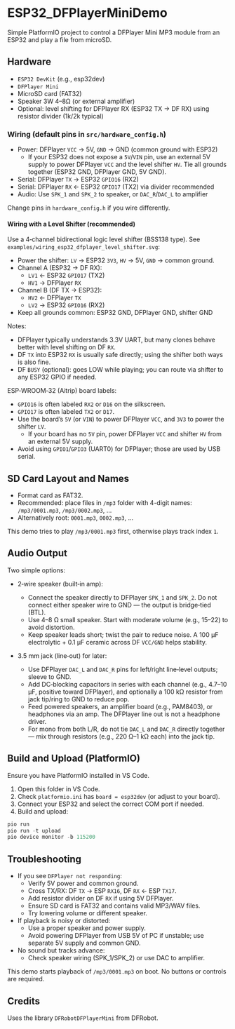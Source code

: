 # ESP32_DFPlayerMiniDemo

Simple PlatformIO project to control a DFPlayer Mini MP3 module from an ESP32 and play a file from microSD.

## Hardware

- `ESP32 DevKit` (e.g., esp32dev)
- `DFPlayer Mini`
- MicroSD card (FAT32)
- Speaker 3W 4–8Ω (or external amplifier)
- Optional: level shifting for DFPlayer RX (ESP32 TX -> DF RX) using resistor divider (1k/2k typical)

### Wiring (default pins in `src/hardware_config.h`)

- Power: DFPlayer `VCC` -> 5V, `GND` -> GND (common ground with ESP32)
  - If your ESP32 does not expose a `5V`/`VIN` pin, use an external 5V supply to power DFPlayer `VCC` and the level shifter `HV`. Tie all grounds together (ESP32 GND, DFPlayer GND, 5V GND).
- Serial: DFPlayer `TX` -> ESP32 `GPIO16` (RX2)
- Serial: DFPlayer `RX` <- ESP32 `GPIO17` (TX2) via divider recommended
- Audio: Use `SPK_1` and `SPK_2` to speaker, or `DAC_R`/`DAC_L` to amplifier

Change pins in `hardware_config.h` if you wire differently.

#### Wiring with a Level Shifter (recommended)

Use a 4‑channel bidirectional logic level shifter (BSS138 type). See `examples/wiring_esp32_dfplayer_level_shifter.svg`:

- Power the shifter: `LV` -> ESP32 `3V3`, `HV` -> 5V, `GND` -> common ground.
- Channel A (ESP32 -> DF RX):
  - `LV1` <- ESP32 `GPIO17` (TX2)
  - `HV1` -> DFPlayer `RX`
- Channel B (DF TX -> ESP32):
  - `HV2` <- DFPlayer `TX`
  - `LV2` -> ESP32 `GPIO16` (RX2)
- Keep all grounds common: ESP32 GND, DFPlayer GND, shifter GND

Notes:

- DFPlayer typically understands 3.3V UART, but many clones behave better with level shifting on DF `RX`.
- DF `TX` into ESP32 `RX` is usually safe directly; using the shifter both ways is also fine.
- DF `BUSY` (optional): goes LOW while playing; you can route via shifter to any ESP32 GPIO if needed.

ESP‑WROOM‑32 (Aitrip) board labels:

- `GPIO16` is often labeled `RX2` or `D16` on the silkscreen.
- `GPIO17` is often labeled `TX2` or `D17`.
- Use the board’s `5V` (or `VIN`) to power DFPlayer `VCC`, and `3V3` to power the shifter `LV`.
  - If your board has no `5V` pin, power DFPlayer `VCC` and shifter `HV` from an external 5V supply.
- Avoid using `GPIO1`/`GPIO3` (UART0) for DFPlayer; those are used by USB serial.


## SD Card Layout and Names

- Format card as FAT32.
- Recommended: place files in `/mp3` folder with 4-digit names: `/mp3/0001.mp3`, `/mp3/0002.mp3`, ...
- Alternatively root: `0001.mp3`, `0002.mp3`, ...

This demo tries to play `/mp3/0001.mp3` first, otherwise plays track index `1`.

## Audio Output

Two simple options:

- 2‑wire speaker (built‑in amp):
  - Connect the speaker directly to DFPlayer `SPK_1` and `SPK_2`. Do not connect either speaker wire to GND — the output is bridge‑tied (BTL).
  - Use 4–8 Ω small speaker. Start with moderate volume (e.g., 15–22) to avoid distortion.
  - Keep speaker leads short; twist the pair to reduce noise. A 100 µF electrolytic + 0.1 µF ceramic across DF `VCC/GND` helps stability.

- 3.5 mm jack (line‑out) for later:
  - Use DFPlayer `DAC_L` and `DAC_R` pins for left/right line‑level outputs; sleeve to GND.
  - Add DC‑blocking capacitors in series with each channel (e.g., 4.7–10 µF, positive toward DFPlayer), and optionally a 100 kΩ resistor from jack tip/ring to GND to reduce pop.
  - Feed powered speakers, an amplifier board (e.g., PAM8403), or headphones via an amp. The DFPlayer line out is not a headphone driver.
  - For mono from both L/R, do not tie `DAC_L` and `DAC_R` directly together — mix through resistors (e.g., 220 Ω–1 kΩ each) into the jack tip.

## Build and Upload (PlatformIO)

Ensure you have PlatformIO installed in VS Code.

1. Open this folder in VS Code.
2. Check `platformio.ini` has `board = esp32dev` (or adjust to your board).
3. Connect your ESP32 and select the correct COM port if needed.
4. Build and upload:

```powershell
pio run
pio run -t upload
pio device monitor -b 115200
```

## Troubleshooting

- If you see `DFPlayer not responding`:
  - Verify 5V power and common ground.
  - Cross TX/RX: DF `TX` -> ESP `RX16`, DF `RX` <- ESP `TX17`.
  - Add resistor divider on DF `RX` if using 5V DFPlayer.
  - Ensure SD card is FAT32 and contains valid MP3/WAV files.
  - Try lowering volume or different speaker.
- If playback is noisy or distorted:
  - Use a proper speaker and power supply.
  - Avoid powering DFPlayer from USB 5V of PC if unstable; use separate 5V supply and common GND.
- No sound but tracks advance:
  - Check speaker wiring (SPK_1/SPK_2) or use DAC to amplifier.

This demo starts playback of `/mp3/0001.mp3` on boot. No buttons or controls are required.

## Credits

Uses the library `DFRobotDFPlayerMini` from DFRobot.
